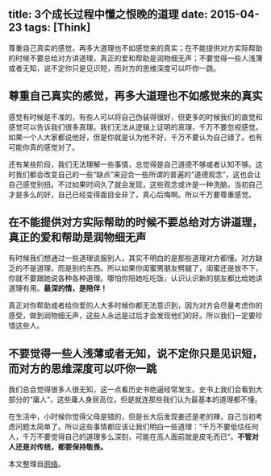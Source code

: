 title: 3个成长过程中懂之恨晚的道理
date: 2015-04-23
tags: [Think]
---
尊重自己真实的感觉，再多大道理也不如感觉来的真实；在不能提供对方实际帮助的时候不要总给对方讲道理，真正的爱和帮助是润物细无声；不要觉得一些人浅薄或者无知，说不定你只是见识短，而对方的思维深度可以吓你一跳。

<!--more-->
## 尊重自己真实的感觉，再多大道理也不如感觉来的真实
感觉有时候是不准的，有些人可以将自己伪装得很好，但更多的时候我们的直觉和感觉可以告诉我们很多真理。我们无法从逻辑上证明的真理，千万不要忽视感觉。如果一个人大家都说他好，但是你就是认为他不好，千万不要认为自己错了。也有可能你真的感觉对了。

还有某些阶段，我们无法理解一些事情，总觉得是自己道德不够或者认知不够。这时我们都会改变自己的一些“缺点”来迎合一些所谓的普遍的“道德观念”，这也会让自己感觉别扭。不过如果时间久了就会发现，这些观念或许是一种洗脑，当初自己才是多么的好，自己已经变得面目全非了，真心后悔啊。所以千万要尊重感觉。

## 在不能提供对方实际帮助的时候不要总给对方讲道理，真正的爱和帮助是润物细无声
有时候我们想通过一些道理说服别人，其实不明白的是那些道理对方都懂。对方缺乏的不是道理，而是别的东西。所以如果你闺蜜男朋友劈腿了，闺蜜还是放不下，你就不要跟她说各种各种道理。哪怕你陪她吃吃饭，认识认识新的朋友都比给她讲道理有用。**最深的情，是陪伴！**

真正对你帮助或者给你爱的人大多时候你都无法意识到，因为对方会尽量考虑你的感受，做到润物细无声，这些人永远是过后才会发现他们的好。所以我们一定要珍惜这些人。

## 不要觉得一些人浅薄或者无知，说不定你只是见识短，而对方的思维深度可以吓你一跳
我们总会觉得很多人很无知，这一点看历史书绝逼经常发生。史书上我们会看到大部分的“庸人”，这些庸人身居高位，但是就连那些我们认为最基本的道理都不懂。

在生活中，小时候你觉得父母是错的，但是长大后发现姜还是老的辣，自己当初考虑问题太简单了。所以这些事情都应该让我们明白一些道理：“千万不要低估任何人，千万不要觉得自己的道理多么深刻，可能在高人面前就是皮毛而已”。**不管对人还是对传统，都要保持敬畏。**

本文整理自[网络](http://www.lz13.cn/renshengganwu/96574.html)。